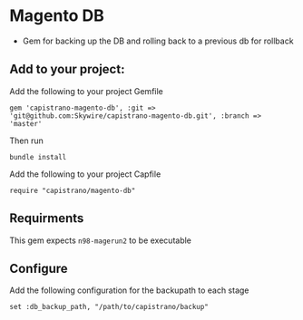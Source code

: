 # Magento DB

- Gem for backing up the DB and rolling back to a previous db for rollback

## Add to your project:

Add the following to your project Gemfile

~~~
gem 'capistrano-magento-db', :git => 'git@github.com:Skywire/capistrano-magento-db.git', :branch => 'master'
~~~

Then run 

~~~
bundle install
~~~

Add the following to your project Capfile

~~~
require "capistrano/magento-db"
~~~

## Requirments

This gem expects `n98-magerun2` to be executable

## Configure

Add the following configuration for the backupath to each stage

~~~
set :db_backup_path, "/path/to/capistrano/backup"
~~~